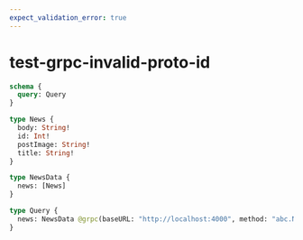```yaml
---
expect_validation_error: true
---
```


# test-grpc-invalid-proto-id

```graphql @server
schema {
  query: Query
}

type News {
  body: String!
  id: Int!
  postImage: String!
  title: String!
}

type NewsData {
  news: [News]
}

type Query {
  news: NewsData @grpc(baseURL: "http://localhost:4000", method: "abc.NewsService.GetAllNews")
}
```
